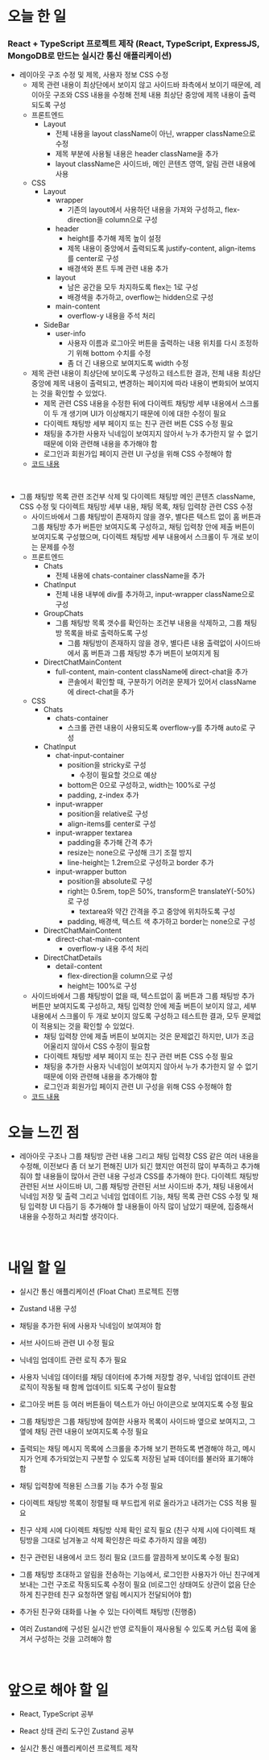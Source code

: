 # 오늘 한 일

### React + TypeScript 프로젝트 제작 (React, TypeScript, ExpressJS, MongoDB로 만드는 실시간 통신 애플리케이션)

- 레이아웃 구조 수정 및 제목, 사용자 정보 CSS 수정
  - 제목 관련 내용이 최상단에서 보이지 않고 사이드바 좌측에서 보이기 때문에, 레이아웃 구조와 CSS 내용을 수정해 전체 내용 최상단 중앙에 제목 내용이 출력되도록 구성
  - 프론트엔드
    - Layout
      - 전체 내용을 layout className이 아닌, wrapper className으로 수정
      - 제목 부분에 사용될 내용은 header className을 추가
      - layout className은 사이드바, 메인 콘텐츠 영역, 알림 관련 내용에 사용
  - CSS
    - Layout
      - wrapper
        - 기존의 layout에서 사용하던 내용을 가져와 구성하고, flex-direction을 column으로 구성
      - header
        - height를 추가해 제목 높이 설정
        - 제목 내용이 중앙에서 출력되도록 justify-content, align-items를 center로 구성
        - 배경색와 폰트 두께 관련 내용 추가
      - layout
        - 남은 공간을 모두 차지하도록 flex는 1로 구성
        - 배경색을 추가하고, overflow는 hidden으로 구성
      - main-content
        - overflow-y 내용을 주석 처리
    - SideBar
      - user-info
        - 사용자 이름과 로그아웃 버튼을 출력하는 내용 위치를 다시 조정하기 위해 bottom 수치를 수정
        - 좀 더 긴 내용으로 보여지도록 width 수정
  - 제목 관련 내용이 최상단에 보이도록 구성하고 테스트한 결과, 전체 내용 최상단 중앙에 제목 내용이 출력되고, 변경하는 페이지에 따라 내용이 변화되어 보여지는 것을 확인할 수 있었다.
    - 제목 관련 CSS 내용을 수정한 뒤에 다이렉트 채팅방 세부 내용에서 스크롤이 두 개 생기며 UI가 이상해지기 때문에 이에 대한 수정이 필요
    - 다이렉트 채팅방 세부 페이지 또는 친구 관련 버튼 CSS 수정 필요
    - 채팅을 추가한 사용자 닉네임이 보여지지 않아서 누가 추가한지 알 수 없기 때문에 이와 관련해 내용을 추가해야 함
    - 로그인과 회원가입 페이지 관련 UI 구성을 위해 CSS 수정해야 함
  - [코드 내용](https://github.com/jeongsangtae/float-chat/commit/c3df135b7478da2a03f47124451ab65e696db48d)

<br />

- 그룹 채팅방 목록 관련 조건부 삭제 및 다이렉트 채팅방 메인 콘텐츠 className, CSS 수정 및 다이렉트 채팅방 세부 내용, 채팅 목록, 채팅 입력창 관련 CSS 수정
  - 사이드바에서 그룹 채팅방이 존재하지 않을 경우, 별다른 텍스트 없이 홈 버튼과 그룹 채팅방 추가 버튼만 보여지도록 구성하고, 채팅 입력창 안에 제출 버튼이 보여지도록 구성했으며, 다이렉트 채팅방 세부 내용에서 스크롤이 두 개로 보이는 문제를 수정
  - 프론트엔드
    - Chats
      - 전체 내용에 chats-container className을 추가
    - ChatInput
      - 전체 내용 내부에 div를 추가하고, input-wrapper className으로 구성
    - GroupChats
      - 그룹 채팅방 목록 갯수를 확인하는 조건부 내용을 삭제하고, 그룹 채팅방 목록을 바로 출력하도록 구성
        - 그룹 채팅방이 존재하지 않을 경우, 별다른 내용 출력없이 사이드바에서 홈 버튼과 그룹 채팅방 추가 버튼이 보여지게 됨
    - DirectChatMainContent
      - full-content, main-content className에 direct-chat을 추가
        - 콘솔에서 확인할 때, 구분하기 어려운 문제가 있어서 className에 direct-chat을 추가
  - CSS
    - Chats
      - chats-container
        - 스크롤 관련 내용이 사용되도록 overflow-y를 추가해 auto로 구성
    - ChatInput
      - chat-input-container
        - position을 stricky로 구성
          - 수정이 필요할 것으로 예상
        - bottom은 0으로 구성하고, width는 100%로 구성
        - padding, z-index 추가
      - input-wrapper
        - position을 relative로 구성
        - align-items를 center로 구성
      - input-wrapper textarea
        - padding을 추가해 간격 추가
        - resize는 none으로 구성해 크기 조절 방지
        - line-height는 1.2rem으로 구성하고 border 추가
      - input-wrapper button
        - position을 absolute로 구성
        - right는 0.5rem, top은 50%, transform은 translateY(-50%)로 구성
          - textarea와 약간 간격을 주고 중앙에 위치하도록 구성
        - padding, 배경색, 텍스트 색 추가하고 border는 none으로 구성
    - DirectChatMainContent
      - direct-chat-main-content
        - overflow-y 내용 주석 처리
    - DirectChatDetails
      - detail-content
        - flex-direction을 column으로 구성
        - height는 100%로 구성
  - 사이드바에서 그룹 채팅방이 없을 때, 텍스트없이 홈 버튼과 그룹 채팅방 추가 버튼만 보여지도록 구성하고, 채팅 입력창 안에 제출 버튼이 보이지 않고, 세부 내용에서 스크롤이 두 개로 보이지 않도록 구성하고 테스트한 결과, 모두 문제없이 적용되는 것을 확인할 수 있었다.
    - 채팅 입력창 안에 제출 버튼이 보여지는 것은 문제없긴 하지만, UI가 조금 어울리지 않아서 CSS 수정이 필요함
    - 다이렉트 채팅방 세부 페이지 또는 친구 관련 버튼 CSS 수정 필요
    - 채팅을 추가한 사용자 닉네임이 보여지지 않아서 누가 추가한지 알 수 없기 때문에 이와 관련해 내용을 추가해야 함
    - 로그인과 회원가입 페이지 관련 UI 구성을 위해 CSS 수정해야 함
  - [코드 내용](https://github.com/jeongsangtae/float-chat/commit/96c02cf3eb4dd7939d8063bf813b284270b14a31)

# 오늘 느낀 점

- 레아아웃 구조나 그룹 채팅방 관련 내용 그리고 채팅 입력창 CSS 같은 여러 내용을 수정해, 이전보다 좀 더 보기 편해진 UI가 되긴 했지만 여전히 많이 부족하고 추가해줘야 할 내용들이 많아서 관련 내용 구성과 CSS를 추가해야 한다. 다이렉트 채팅방 관련된 서브 사이드바 UI, 그룹 채팅방 관련된 서브 사이드바 추가, 채팅 내용에서 닉네임 저장 및 출력 그리고 닉네임 업데이트 기능, 채팅 목록 관련 CSS 수정 및 채팅 입력창 UI 다듬기 등 추가해야 할 내용들이 아직 많이 남았기 때문에, 집중해서 내용을 수정하고 처리할 생각이다.

<br />

# 내일 할 일

- 실시간 통신 애플리케이션 (Float Chat) 프로젝트 진행

- Zustand 내용 구성

- 채팅을 추가한 뒤에 사용자 닉네임이 보여져야 함

- 서브 사이드바 관련 UI 수정 필요

- 닉네임 업데이트 관련 로직 추가 필요

- 사용자 닉네임 데이터를 채팅 데이터에 추가해 저장할 경우, 닉네임 업데이트 관련 로직이 작동될 때 함께 업데이트 되도록 구성이 필요함

- 로그아웃 버튼 등 여러 버튼들이 텍스트가 아닌 아이콘으로 보여지도록 수정 필요

- 그룹 채팅방은 그룹 채팅방에 참여한 사용자 목록이 사이드바 옆으로 보여지고, 그 옆에 채팅 관련 내용이 보여지도록 수정 필요

- 출력되는 채팅 메시지 목록에 스크롤을 추가해 보기 편하도록 변경해야 하고, 메시지가 언제 추가되었는지 구분할 수 있도록 저장된 날짜 데이터를 불러와 표기해야 함

- 채팅 입력창에 적용된 스크롤 기능 추가 수정 필요

- 다이렉트 채팅방 목록이 정렬될 때 부드럽게 위로 올라가고 내려가는 CSS 적용 필요

- 친구 삭제 시에 다이렉트 채팅방 삭제 확인 로직 필요 (친구 삭제 시에 다이렉트 채팅방을 그대로 남겨놓고 삭제 확인창은 따로 추가하지 않을 예정)

- 친구 관련된 내용에서 코드 정리 필요 (코드를 깔끔하게 보이도록 수정 필요)

- 그룹 채팅방 초대하고 알림을 전송하는 기능에서, 로그인한 사용자가 아닌 친구에게 보내는 그런 구조로 작동되도록 수정이 필요 (비로그인 상태여도 상관이 없음 단순하게 친구한테 친구 요청하면 알림 메시지가 전달되어야 함)

- 추가된 친구와 대화를 나눌 수 있는 다이렉트 채팅방 (진행중)

- 여러 Zustand에 구성된 실시간 반영 로직들이 재사용될 수 있도록 커스텀 훅에 옮겨서 구성하는 것을 고려해야 함

<br />

# 앞으로 해야 할 일

- React, TypeScript 공부

- React 상태 관리 도구인 Zustand 공부

- 실시간 통신 애플리케이션 프로젝트 제작
